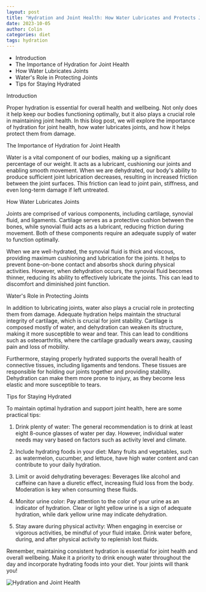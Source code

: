 ```yaml
---
layout: post
title: "Hydration and Joint Health: How Water Lubricates and Protects Joints"
date: 2023-10-05
author: Colin
categories: diet
tags: hydration
---
```

- Introduction
- The Importance of Hydration for Joint Health
- How Water Lubricates Joints
- Water's Role in Protecting Joints
- Tips for Staying Hydrated

Introduction

Proper hydration is essential for overall health and wellbeing. Not only does it help keep our bodies functioning optimally, but it also plays a crucial role in maintaining joint health. In this blog post, we will explore the importance of hydration for joint health, how water lubricates joints, and how it helps protect them from damage.

The Importance of Hydration for Joint Health

Water is a vital component of our bodies, making up a significant percentage of our weight. It acts as a lubricant, cushioning our joints and enabling smooth movement. When we are dehydrated, our body's ability to produce sufficient joint lubrication decreases, resulting in increased friction between the joint surfaces. This friction can lead to joint pain, stiffness, and even long-term damage if left untreated.

How Water Lubricates Joints

Joints are comprised of various components, including cartilage, synovial fluid, and ligaments. Cartilage serves as a protective cushion between the bones, while synovial fluid acts as a lubricant, reducing friction during movement. Both of these components require an adequate supply of water to function optimally.

When we are well-hydrated, the synovial fluid is thick and viscous, providing maximum cushioning and lubrication for the joints. It helps to prevent bone-on-bone contact and absorbs shock during physical activities. However, when dehydration occurs, the synovial fluid becomes thinner, reducing its ability to effectively lubricate the joints. This can lead to discomfort and diminished joint function.

Water's Role in Protecting Joints

In addition to lubricating joints, water also plays a crucial role in protecting them from damage. Adequate hydration helps maintain the structural integrity of cartilage, which is crucial for joint stability. Cartilage is composed mostly of water, and dehydration can weaken its structure, making it more susceptible to wear and tear. This can lead to conditions such as osteoarthritis, where the cartilage gradually wears away, causing pain and loss of mobility.

Furthermore, staying properly hydrated supports the overall health of connective tissues, including ligaments and tendons. These tissues are responsible for holding our joints together and providing stability. Dehydration can make them more prone to injury, as they become less elastic and more susceptible to tears.

Tips for Staying Hydrated

To maintain optimal hydration and support joint health, here are some practical tips:

1. Drink plenty of water: The general recommendation is to drink at least eight 8-ounce glasses of water per day. However, individual water needs may vary based on factors such as activity level and climate.

2. Include hydrating foods in your diet: Many fruits and vegetables, such as watermelon, cucumber, and lettuce, have high water content and can contribute to your daily hydration.

3. Limit or avoid dehydrating beverages: Beverages like alcohol and caffeine can have a diuretic effect, increasing fluid loss from the body. Moderation is key when consuming these fluids.

4. Monitor urine color: Pay attention to the color of your urine as an indicator of hydration. Clear or light yellow urine is a sign of adequate hydration, while dark yellow urine may indicate dehydration.

5. Stay aware during physical activity: When engaging in exercise or vigorous activities, be mindful of your fluid intake. Drink water before, during, and after physical activity to replenish lost fluids.

Remember, maintaining consistent hydration is essential for joint health and overall wellbeing. Make it a priority to drink enough water throughout the day and incorporate hydrating foods into your diet. Your joints will thank you!

![Hydration and Joint Health](https://source.unsplash.com/1600x900/?water-joint-health)